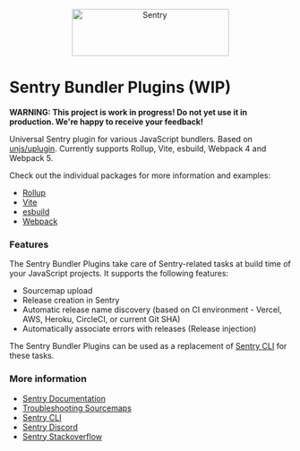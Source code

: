 <p align="center">
  <a href="https://sentry.io/?utm_source=github&utm_medium=logo" target="_blank">
    <img src="https://sentry-brand.storage.googleapis.com/sentry-wordmark-dark-280x84.png" alt="Sentry" width="280" height="84">
  </a>
</p>

# Sentry Bundler Plugins (WIP)

**WARNING: This project is work in progress! Do not yet use it in production. We're happy to receive your feedback!**

Universal Sentry plugin for various JavaScript bundlers. Based on [unjs/uplugin](https://github.com/getsentry/bundler-plugins). Currently supports Rollup, Vite, esbuild, Webpack 4 and Webpack 5.

Check out the individual packages for more information and examples:

- [Rollup](https://github.com/getsentry/bundler-plugins/tree/main/packages/rollup-plugin)
- [Vite](https://github.com/getsentry/bundler-plugins/tree/main/packages/vite-plugin)
- [esbuild](https://github.com/getsentry/bundler-plugins/tree/main/packages/esbuild-plugin)
- [Webpack](https://github.com/getsentry/bundler-plugins/tree/main/packages/webpack-plugin)

### Features

The Sentry Bundler Plugins take care of Sentry-related tasks at build time of your JavaScript projects. It supports the following features:

- Sourcemap upload
- Release creation in Sentry
- Automatic release name discovery (based on CI environment - Vercel, AWS, Heroku, CircleCI, or current Git SHA)
- Automatically associate errors with releases (Release injection)

The Sentry Bundler Plugins can be used as a replacement of [Sentry CLI](https://docs.sentry.io/learn/cli/) for these tasks.

### More information

- [Sentry Documentation](https://docs.sentry.io/quickstart/)
- [Troubleshooting Sourcemaps](https://docs.sentry.io/platforms/javascript/sourcemaps/troubleshooting_js/)
- [Sentry CLI](https://docs.sentry.io/learn/cli/)
- [Sentry Discord](https://discord.gg/Ww9hbqr)
- [Sentry Stackoverflow](http://stackoverflow.com/questions/tagged/sentry)

